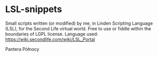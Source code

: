 # LSL-snippets
Small scripts written (or modified) by me, in Linden Scripting Language (LSL), for the Second Life virtual world. Free to use or fiddle within the boundaries of LGPL license. Language used: https://wiki.secondlife.com/wiki/LSL_Portal

Pantera Północy
